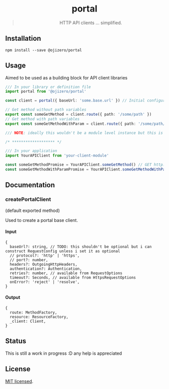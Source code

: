 <div align="center">

# portal

> HTTP API clients ... simplified.

</div>

## Installation

```
npm install --save @ojizero/portal
```

## Usage

Aimed to be used as a building block for API client libraries

```typescript
/// In your library or definition file
import portal from '@ojizero/portal'

const client = portal({ baseUrl: 'some.base.url' }) // Initial configuration can be passed here

// Get method without path variables
export const someGetMethod = client.route({ path: '/some/path' })
// Get method with path variables
export const someGetMethodWithParam = client.route({ path: '/some/path/:withInnerVariable' })

/// NOTE: ideally this wouldn't be a module level instance but this is to simplify this example 😬

/* ******************* */

/// In your application
import YourAPIClient from 'your-client-module'

const someGetMethodPromise = YourAPIClient.someGetMethod() // GET http://some.base.url/some/path
const someGetMethodWithParamPromise = YourAPIClient.someGetMethodWithParam(5) // GET http://some.base.url/some/path/5
```

## Documentation

### createPortalClient

(default exported method)

Used to create a portal base client.

#### Input
```
{
  baseUrl?: string, // TODO: this shouldn't be optional but i can construct RequestConfig unless i set it as optional
  // protocol?: 'http' | 'https',
  // port?: number,
  headers?: OutgoingHttpHeaders,
  authentication?: Authentication,
  retries?: number, // available from RequestOptions
  timeout?: Seconds, // available from HttpsRequestOptions
  onError?: 'reject' | 'resolve',
}
```
#### Output
```
{
  route: MethodFactory,
  resource: ResourceFactory,
  _client: Client,
}
```
## Status

This is still a work in progress :D any help is appreciated

## License

[MIT licensed](LICENSE).
